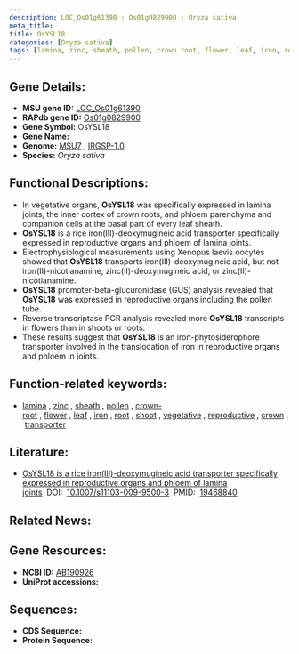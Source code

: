 ```yaml
---
description: LOC_Os01g61390 ; Os01g0829900 ; Oryza sativa
meta_title:
title: OsYSL18
categories: [Oryza sativa]
tags: [lamina, zinc, sheath, pollen, crown root, flower, leaf, iron, root, shoot, vegetative, reproductive, crown, transporter]
---
```


## Gene Details:
- **MSU gene ID:** [LOC_Os01g61390](http://rice.uga.edu/cgi-bin/ORF_infopage.cgi?orf=LOC_Os01g61390)  
- **RAPdb gene ID:** [Os01g0829900](https://rapdb.dna.affrc.go.jp/locus/?name=Os01g0829900)  
- **Gene Symbol:** OsYSL18
- **Gene Name:**
- **Genome:**  [MSU7](http://rice.uga.edu/)&nbsp;,&nbsp;[IRGSP-1.0](https://rapdb.dna.affrc.go.jp/download/irgsp1.html)
- **Species:** *Oryza sativa*

## Functional Descriptions:
   - In vegetative organs, **OsYSL18** was specifically expressed in lamina joints, the inner cortex of crown roots, and phloem parenchyma and companion cells at the basal part of every leaf sheath.
   - **OsYSL18** is a rice iron(III)-deoxymugineic acid transporter specifically expressed in reproductive organs and phloem of lamina joints.
   - Electrophysiological measurements using Xenopus laevis oocytes showed that **OsYSL18** transports iron(III)-deoxymugineic acid, but not iron(II)-nicotianamine, zinc(II)-deoxymugineic acid, or zinc(II)-nicotianamine.
   - **OsYSL18** promoter-beta-glucuronidase (GUS) analysis revealed that **OsYSL18** was expressed in reproductive organs including the pollen tube.
   - Reverse transcriptase PCR analysis revealed more **OsYSL18** transcripts in flowers than in shoots or roots.
   - These results suggest that **OsYSL18** is an iron-phytosiderophore transporter involved in the translocation of iron in reproductive organs and phloem in joints.

## Function-related keywords:
   - [lamina](/tags/lamina/)&nbsp;,&nbsp;[zinc](/tags/zinc/)&nbsp;,&nbsp;[sheath](/tags/sheath/)&nbsp;,&nbsp;[pollen](/tags/pollen/)&nbsp;,&nbsp;[crown-root](/tags/crown-root/)&nbsp;,&nbsp;[flower](/tags/flower/)&nbsp;,&nbsp;[leaf](/tags/leaf/)&nbsp;,&nbsp;[iron](/tags/iron/)&nbsp;,&nbsp;[root](/tags/root/)&nbsp;,&nbsp;[shoot](/tags/shoot/)&nbsp;,&nbsp;[vegetative](/tags/vegetative/)&nbsp;,&nbsp;[reproductive](/tags/reproductive/)&nbsp;,&nbsp;[crown](/tags/crown/)&nbsp;,&nbsp;[transporter](/tags/transporter/)

## Literature:
   - [OsYSL18 is a rice iron(III)-deoxymugineic acid transporter specifically expressed in reproductive organs and phloem of lamina joints](https://www.doi.org/10.1007/s11103-009-9500-3)&nbsp;&nbsp;DOI:&nbsp;&nbsp;[10.1007/s11103-009-9500-3](https://www.doi.org/10.1007/s11103-009-9500-3)&nbsp;&nbsp;PMID:&nbsp;&nbsp;[19468840](https://pubmed.ncbi.nlm.nih.gov/19468840/)

## Related News:

## Gene Resources:
- **NCBI ID:**  [AB190926](http://www.ncbi.nlm.nih.gov/nuccore/AB190926)
- **UniProt accessions:** [](https://www.uniprot.org/uniprotkb//entry)

## Sequences:
- **CDS Sequence:**
- **Protein Sequence:**
